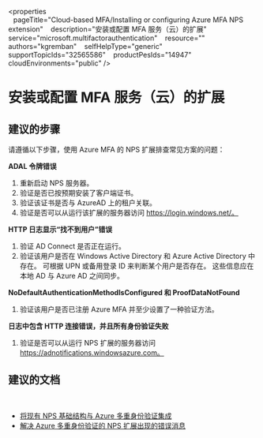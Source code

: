 <properties  
    pageTitle="Cloud-based MFA/Installing or configuring Azure MFA NPS extension" 
    description="安装或配置 MFA 服务（云）的扩展" 
    service="microsoft.multifactorauthentication" 
    resource="" 
    authors="kgremban" 
    selfHelpType="generic" 
    supportTopicIds="32565586" 
    productPesIds="14947" 
    cloudEnvironments="public" 
 /> 

# <a name="installing-or-configuring-extensions-for-mfa-service-cloud"></a>安装或配置 MFA 服务（云）的扩展  
## <a name="recommended-steps"></a>**建议的步骤** 
请遵循以下步骤，使用 Azure MFA 的 NPS 扩展排查常见方案的问题： 

**ADAL 令牌错误**

1. 重新启动 NPS 服务器。 
2. 验证是否已按预期安装了客户端证书。 
3. 验证该证书是否与 AzureAD 上的租户关联。 
4. 验证是否可以从运行该扩展的服务器访问 https://login.windows.net/。 

**HTTP 日志显示“找不到用户”错误**

1. 验证 AD Connect 是否正在运行。 
2. 验证该用户是否在 Windows Active Directory 和 Azure Active Directory 中存在。 可根据 UPN 或备用登录 ID 来判断某个用户是否存在。 这些信息应在本地 AD 与 Azure AD 之间同步。 

**NoDefaultAuthenticationMethodIsConfigured 和 ProofDataNotFound**

1. 验证该用户是否已注册 Azure MFA 并至少设置了一种验证方法。 

**日志中包含 HTTP 连接错误，并且所有身份验证失败**

1. 验证是否可以从运行 NPS 扩展的服务器访问 https://adnotifications.windowsazure.com。 

## <a name="recommended-documents"></a>**建议的文档** 
  
- [将现有 NPS 基础结构与 Azure 多重身份验证集成](https://docs.microsoft.com/azure/multi-factor-authentication/multi-factor-authentication-nps-extension) 
- [解决 Azure 多重身份验证的 NPS 扩展出现的错误消息](https://review.docs.microsoft.com/azure/multi-factor-authentication/multi-factor-authentication-nps-errors?branch=pr-en-us-10717)

